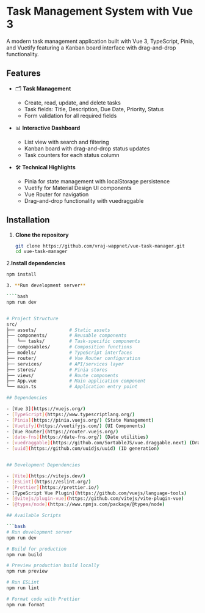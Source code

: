 # Task Management System with Vue 3

A modern task management application built with Vue 3, TypeScript, Pinia, and Vuetify featuring a Kanban board interface with drag-and-drop functionality.

## Features

- 🗂 **Task Management**

  - Create, read, update, and delete tasks
  - Task fields: Title, Description, Due Date, Priority, Status
  - Form validation for all required fields

- 📊 **Interactive Dashboard**

  - List view with search and filtering
  - Kanban board with drag-and-drop status updates
  - Task counters for each status column

- 🛠 **Technical Highlights**
  - Pinia for state management with localStorage persistence
  - Vuetify for Material Design UI components
  - Vue Router for navigation
  - Drag-and-drop functionality with vuedraggable

## Installation

1. **Clone the repository**
   ```bash
   git clone https://github.com/vraj-wappnet/vue-task-manager.git
   cd vue-task-manager
   ```

2.**Install dependencies**

`````bash
npm install

3. **Run development server**

````bash
npm run dev


# Project Structure
src/
├── assets/            # Static assets
├── components/        # Reusable components
│   └── tasks/         # Task-specific components
├── composables/       # Composition functions
├── models/            # TypeScript interfaces
├── router/            # Vue Router configuration
├── services/          # API/services layer
├── stores/            # Pinia stores
├── views/             # Route components
├── App.vue            # Main application component
└── main.ts            # Application entry point

## Dependencies

- [Vue 3](https://vuejs.org/)
- [TypeScript](https://www.typescriptlang.org/)
- [Pinia](https://pinia.vuejs.org/) (State Management)
- [Vuetify](https://vuetifyjs.com/) (UI Components)
- [Vue Router](https://router.vuejs.org/)
- [date-fns](https://date-fns.org/) (Date utilities)
- [vuedraggable](https://github.com/SortableJS/vue.draggable.next) (Drag and drop)
- [uuid](https://github.com/uuidjs/uuid) (ID generation)


## Development Dependencies

- [Vite](https://vitejs.dev/)
- [ESLint](https://eslint.org/)
- [Prettier](https://prettier.io/)
- [TypeScript Vue Plugin](https://github.com/vuejs/language-tools)
- [@vitejs/plugin-vue](https://github.com/vitejs/vite-plugin-vue)
- [@types/node](https://www.npmjs.com/package/@types/node)

## Available Scripts

```bash
# Run development server
npm run dev

# Build for production
npm run build

# Preview production build locally
npm run preview

# Run ESLint
npm run lint

# Format code with Prettier
npm run format
`````

